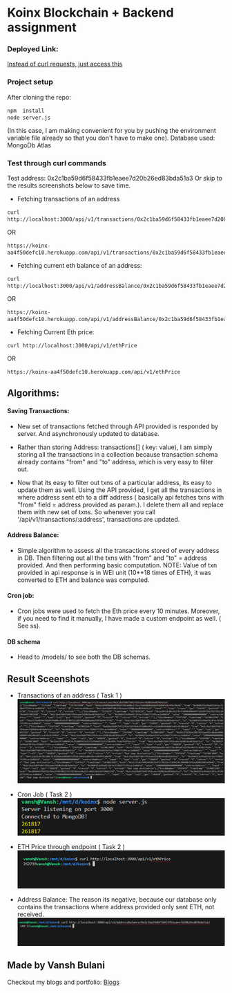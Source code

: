 # Koinx Blockchain + Backend assignment

### Deployed Link: 
[Instead of curl requests, just access this](https://koinx-aa4f50defc10.herokuapp.com/api/v1/ethPrice)

### Project setup 

After cloning the repo:
```
npm  install
node server.js
```
(In this case, I am making convenient for you by pushing the environment variable file already so that you don't have to make one).
Database used: MongoDb Atlas 

### Test through curl commands

Test address: 0x2c1ba59d6f58433fb1eaee7d20b26ed83bda51a3
Or skip to the results screenshots below to save time.

- Fetching transactions of an address
```
curl http://localhost:3000/api/v1/transactions/0x2c1ba59d6f58433fb1eaee7d20b26ed83bda51a3
```
OR
```
https://koinx-aa4f50defc10.herokuapp.com/api/v1/transactions/0x2c1ba59d6f58433fb1eaee7d20b26ed83bda51a3
```

- Fetching current eth balance of an address: 
```
curl http://localhost:3000/api/v1/addressBalance/0x2c1ba59d6f58433fb1eaee7d20b26ed83bda51a3
```
OR 
```
https://koinx-aa4f50defc10.herokuapp.com/api/v1/addressBalance/0x2c1ba59d6f58433fb1eaee7d20b26ed83bda51a3
```

- Fetching Current Eth price: 
```
curl http://localhost:3000/api/v1/ethPrice
```
OR
```
https://koinx-aa4f50defc10.herokuapp.com/api/v1/ethPrice
```

## Algorithms:

#### Saving Transactions:

- New set of transactions fetched through API provided is responded by server. And asynchronously updated to database.

- Rather than storing Address: transactions[] ( key: value), I am simply storing all the transactions in a collection because transaction schema already contains "from" and "to" address, which is very easy to filter out.

- Now that its easy to filter out txns of a particular address, its easy to update them as well. Using the API provided, I get all the transactions in where address sent eth to a diff address ( basically api fetches txns with "from" field = address provided as param.). I delete them all and replace them with new set of txns. So whenever you call '/api/v1/transactions/:address', transactions are updated. 

#### Address Balance:

- Simple algorithm to assess all the transactions stored of every address in DB. Then filtering out all the txns with "from" and "to" = address provided. And then performing basic computation. NOTE: Value of txn provided in api response is in WEI unit (10**18 times of ETH), it was converted to ETH and balance was computed.

#### Cron job: 
- Cron jobs were used to fetch the Eth price every 10 minutes. Moreover, if you need to find it manually, I have made a custom endpoint as well. ( See ss). 

#### DB schema
- Head to /models/ to see both the DB schemas. 

## Result Sceenshots

- Transactions of an address ( Task 1 )
![txns](/examples/ss/txns.png)

- Cron Job ( Task 2 )
![cron](/examples/ss/cron.png)

- ETH Price through endpoint ( Task 2 )
![eth](/examples/ss/ethPrice.png)

- Address Balance:
The reason its negative, because our database only contains the transactions where address provided only sent ETH, not received. 
![balance](/examples/ss/addressBalance.png)

## Made by Vansh Bulani
Checkout my blogs and portfolio: [Blogs](https://www.vanshbulani.info/blogs) 